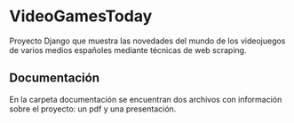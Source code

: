# VideoGamesToday
Proyecto Django que muestra las novedades del mundo de los videojuegos de varios medios españoles mediante técnicas de web scraping.

## Documentación
En la carpeta documentación se encuentran dos archivos con información sobre el proyecto: un pdf y una presentación.
